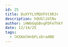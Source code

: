 ```yaml
---
id: 25
title: DuXYYLtMQVFXtXRJr
description: hQUGliUlNv
author: iHWbGqGBvqFDFeThkY
date: 12/14/25
tags:
  - lKSKmlHnbFLsDradNO
---
```

